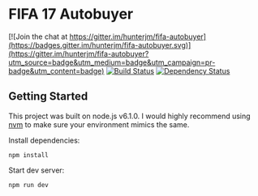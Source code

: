# FIFA 17 Autobuyer

[![Join the chat at https://gitter.im/hunterjm/fifa-autobuyer](https://badges.gitter.im/hunterjm/fifa-autobuyer.svg)](https://gitter.im/hunterjm/fifa-autobuyer?utm_source=badge&utm_medium=badge&utm_campaign=pr-badge&utm_content=badge)
[![Build Status](https://travis-ci.org/hunterjm/fifa-autobuyer.svg?branch=master)](https://travis-ci.org/hunterjm/fifa-autobuyer) [![Dependency Status](https://david-dm.org/hunterjm/fifa-autobuyer.svg)](https://david-dm.org/hunterjm/fifa-autobuyer)

## Getting Started
This project was built on node.js v6.1.0.  I would highly recommend using [nvm](https://github.com/creationix/nvm) to make sure your environment mimics the same.

Install dependencies:

    npm install

Start dev server:

    npm run dev
